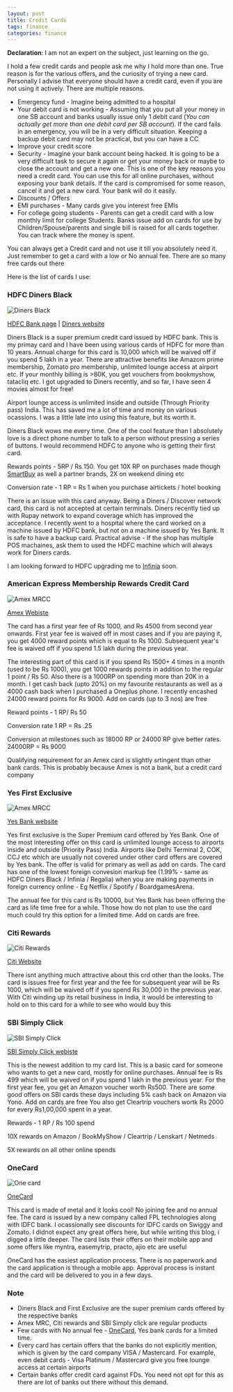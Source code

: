 ```yaml
---
layout: post
title: Credit Cards 
tags: finance
categories: finance
---
```


**Declaration**: I am not an expert on the subject, just learning on the go.

I hold a few credit cards and people ask me why I hold more than one. True reason is for the various offers, and the curiosity of trying a new card. Personally I advise that everyone should have a credit card, even if you are not using it actively. There are multiple reasons.

* Emergency fund - Imagine being admitted to a hospital
* Your debit card is not working - Assuming that you put all your money in one SB account and banks usually issue only 1 debit card (*You can actually get more than one debit card per SB account*). If the card fails in an emergency, you will be in a very difficult situation. Keeping a backup debit card may not be practical, but you can have a CC
* Improve your credit score
* Security - Imagine your bank account being hacked. It is going to be a very difficult task to secure it again or get your money back or maybe to close the account and get a new one. This is one of the key reasons you need a credit card. You can use this for all online purchases, without exposing your bank details. If the card is compromised for some reason, cancel it and get a new card. Your bank will do it easily.
* Discounts / Offers
* EMI purchases - Many cards give you interest free EMIs 
* For college going students - Parents can get a credit card with a low monthly limit for college Students. Banks issue add on cards for use by Children/Spouse/parents and single bill is raised for all cards together. You can track where the money is spent. 


You can always get a Credit card and not use it till you absolutely need it. Just remember to get a card with a low or No annual fee. There are so many free cards out there


Here is the list of cards I use: 


### HDFC Diners Black


![Diners Black](/assets/media/creditcards/hdfc_diners_club_black.png)


[HDFC Bank page](https://www.hdfcbankdinersclub.com/diners-club-black) | [Diners website](https://www.hdfcbank.com/personal/pay/cards/credit-cards/diners-club-black)


Diners Black is a super premium credit card issued by HDFC bank. This is my primay card and I have been using various cards of HDFC for more than 10 years. Annual charge for this card is 10,000 which will be waived off if you spend 5 lakh in a year. There are attractive benefits like Amazom prime membership, Zomato pro membership, unlimited lounge access at airport etc. If your monthly billing is >80K, you get vouchers from bookmyshow, tatacliq etc. I got upgraded to Diners recently, and so far, I have seen 4 movies almost for free!


Airport lounge access is unlimited inside and outside (Through Priority pass) India. This has saved me a lot of time and money on various ocassions. I was a little late into using this feature, but its worth it. 


Diners Black wows me every time. One of the cool feature than I absolutely love is a direct phone number to talk to a person without pressing a series of buttons. I would recommend HDFC to anyone who is getting their first card. 


Rewards points - 5RP / Rs 150. You get 10X RP on purchases made though [SmartBuy](https://offers.smartbuy.hdfcbank.com/) as well a partner brands, 2X on weekend dining etc  

Conversion rate - 1 RP  = Rs 1 when you purchase airtickets / hotel booking


There is an issue with this card anyway. Being a Diners / Discover network card, this card is not accepted at certain terminals. Diners recently tied up with Rupay network to expand coverage which has improved the acceptance. I recently went to a hospital where the card worked on a machine issued by HDFC bank, but not on a machine issued by Yes Bank. It is safe to have a backup card. Practical advise - If the shop has multiple POS machaines, ask them to used the HDFC machine which will always work for Diners cards.


I am looking forward to HDFC upgrading me to [Infinia](https://www.hdfcbank.com/personal/pay/cards/credit-cards/infinia-credit-card) soon.


### American Express Membership Rewards Credit Card


![Amex MRCC](/assets/media/creditcards/Membership_Rewards_Card.png) 


[Amex Webiste](https://www.americanexpress.com/in/credit-cards/membership-rewards-card/)


The card has a first year fee of Rs 1000, and Rs 4500 from second year onwards. First year fee is waived off in most cases and if you are paying it, you get 4000 reward points which is equal to Rs 1000. Subsequent year's fee is waived off if you spend 1.5 lakh during the previous year. 


The interesting part of this card is if you spend Rs 1500+ 4 times in a month (used to be Rs 1000), you get 1000 rewards points in addition to the regular 1 point / Rs 50. Also there is a 1000RP on spending more than 20K in a month.  I get cash back (upto 20%) on my favourite restaurants as well as a 4000 cash back when I purchased a Oneplus phone. I recently encashed 24000 reward points for Rs 9000. Add on cards (up to 3 nos) are free 


Reward points - 1 RP/ Rs 50

Conversion rate 1 RP = Rs .25

Conversion at milestones such as 18000 RP or 24000 RP give better rates. 24000RP = Rs 9000 


Qualifying requirement for an Amex card is slightly srtingent than other bank cards. This is probably because Amex is not a bank, but a  credit card company


### Yes First Exclusive


![Amex MRCC](/assets/media/creditcards/yes-first-exclusive-credit-card.jpg) 


[Yes Bank website](https://www.yesbank.in/personal-banking/yes-first/cards/credit-card/yes-first-exclusive-credit-card)



Yes first exclusive is the Super Premium card offered by Yes Bank. One of the most interesting offer on this card is unlimited lounge access to airports inside and outside (Priority Pass) India. Airports like Delhi Terminal 2, COK, CCJ etc which are usually not covered under other card offers are covered by Yes bank. The offer is valid for primary as well as add on cards. The card has one of the lowest foreign convesion markup fee (1.99% - same as HDFC Diners Black / Infinia / Regalia) when you are making payments in foreign currency online - Eg Netflix / Spotify / BoardgamesArena. 

The annual fee for this card is Rs 10000, but Yes Bank has been offering the card as life time free for a while. Those how do not plan to use the card much could try this option for a limited time. Add on cards are free.

### Citi Rewards


![Citi Rewards](/assets/media/creditcards/citirewards.png)


[Citi Website](https://www.online.citibank.co.in/credit-card/rewards/citi-rewards-credit-card)


There isnt anything much attractive about this crd other than the looks. The card is issues free for first year and the fee for subsequent year will be Rs 1000, which will be waived off if you spend Rs 30,000 in the previous year. With Citi winding up its retail business in India, it would be interesting to hold on to this card for a while to see who would buy this      


### SBI Simply Click


![SBI Simply Click](/assets/media/creditcards/sbi-silplyclick.webp)



[SBI Simply Click webiste ](https://www.sbicard.com/en/personal/credit-cards/shopping/simplyclick-sbi-card.page)


This is the newest addition to my card list. This is a basic card for someone who wants to get a new card, mostly for online purchases. Annual fee is Rs 499 which will be waived on if you spend 1 lakh in the previous year. For the first year fee, you get an Amazon voucher worth Rs500. There are some good offers on SBI cards these days including 5% cash back on Amazon via Yono. Add on cards are free You also get Cleartrip vouchers wortk Rs 2000 for every Rs1,00,000 spent in a year.


Rewards - 1 RP / Rs 100 spend

10X rewards on Amazon / BookMyShow / Cleartrip / Lenskart / Netmeds

5X rewards on all other online spends


### OneCard


![One card](/assets/media/creditcards/blog_get_onecard.png)


[OneCard](https://getonecard.app/)


This card is made of metal and it looks cool! No joining fee and no annual fee. The card is issued by a new company called FPL technologies along with IDFC bank. I ocassionally see discounts for IDFC cards on Swiggy and Zomato. I didnot expect any great offers here, but while writing this blog, i digged a little deeper. The card lists their offers on their mobile app and some offers like myntra, easemytrip, practo, ajio etc are useful


OneCard has the easiest application process. There is no paperwork and the card application  is through a mobile app. Approval process is instant and the card will be delivered to you in a few days.


### Note


* Diners Black and First Exclusive are the super premium cards offered by the respective banks
* Amex MRC, Citi rewards and SBI Simply click are regular products
* Few cards with No annual fee - [OneCard](https://getonecard.app/), Yes bank cards for a limited time. 
* Every card has certain offers that the banks do not explicitly mention, which is given by the card company VISA / Mastercard. For example, even debit cards - Visa Platinum / Mastercard give you free lounge access at certain airports
* Certain banks offer credit card against FDs. You need not opt for this as there are lot of banks out there without this demand. 